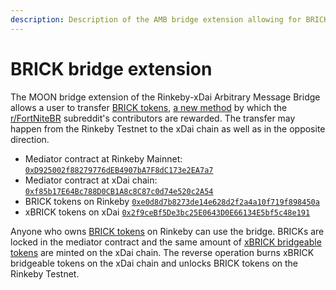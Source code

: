 ```yaml
---
description: Description of the AMB bridge extension allowing for BRICK tokens transfer
---
```


# BRICK bridge extension

The MOON bridge extension of the Rinkeby-xDai Arbitrary Message Bridge allows a user to transfer [BRICK tokens](https://rinkeby.etherscan.io/token/0xe0d8d7b8273de14e628d2f2a4a10f719f898450a), [a new method](https://www.reddit.com/r/FortNiteBR/comments/gj8tm1/introducing_rfortnitebr_bricks/) by which the [r/FortNiteBR](https://www.reddit.com/r/FortNiteBR/) subreddit's contributors are rewarded. The transfer may happen from the Rinkeby Testnet to the xDai chain as well as in the opposite direction.

* Mediator contract at Rinkeby Mainnet: [`0xD925002f88279776dEB4907bA7F8dC173e2EA7a7`](https://rinkeby.etherscan.io/address/0xD925002f88279776dEB4907bA7F8dC173e2EA7a7)
* Mediator contract at xDai chain: [`0xf85b17E64Bc788D0CB1A8c8C87c0d74e520c2A54`](https://blockscout.com/poa/xdai/address/0xf85b17E64Bc788D0CB1A8c8C87c0d74e520c2A54)
* BRICK tokens on Rinkeby [`0xe0d8d7b8273de14e628d2f2a4a10f719f898450a`](https://rinkeby.etherscan.io/address/0xe0d8d7b8273de14e628d2f2a4a10f719f898450a)
* xBRICK tokens on xDai [`0x2f9ceBf5De3bc25E0643D0E66134E5bf5c48e191`](https://blockscout.com/poa/xdai/address/0x2f9ceBf5De3bc25E0643D0E66134E5bf5c48e191) 

Anyone who owns [BRICK tokens](https://rinkeby.etherscan.io/token/0xe0d8d7b8273de14e628d2f2a4a10f719f898450a) on Rinkeby can use the bridge. BRICKs are locked in the mediator contract and the same amount of [xBRICK bridgeable tokens](https://blockscout.com/poa/xdai/address/0x2f9ceBf5De3bc25E0643D0E66134E5bf5c48e191) are minted on the xDai chain. The reverse operation burns xBRICK bridgeable tokens on the xDai chain and unlocks BRICK tokens on the Rinkeby Testnet.

